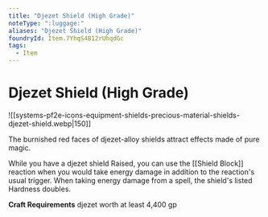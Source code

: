 ```yaml
---
title: "Djezet Shield (High Grade)"
noteType: ":luggage:"
aliases: "Djezet Shield (High Grade)"
foundryId: Item.7YhqS4B12rUhqdGc
tags:
  - Item
---
```


# Djezet Shield (High Grade)
![[systems-pf2e-icons-equipment-shields-precious-material-shields-djezet-shield.webp|150]]

The burnished red faces of djezet-alloy shields attract effects made of pure magic.

While you have a djezet shield Raised, you can use the [[Shield Block]] reaction when you would take energy damage in addition to the reaction's usual trigger. When taking energy damage from a spell, the shield's listed Hardness doubles.

**Craft Requirements** djezet worth at least 4,400 gp
